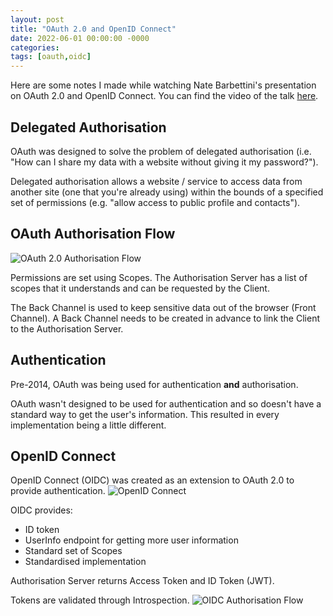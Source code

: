 ```yaml
---
layout: post
title: "OAuth 2.0 and OpenID Connect"
date: 2022-06-01 00:00:00 -0000
categories:
tags: [oauth,oidc]
---
```


Here are some notes I made while watching Nate Barbettini's presentation on OAuth 2.0 and OpenID Connect. You can find the video of the talk [here](https://www.youtube.com/watch?v=996OiexHze0).

## Delegated Authorisation
OAuth was designed to solve the problem of delegated authorisation (i.e. "How can I share my data with a website without giving it my password?").

Delegated authorisation allows a website / service to access data from another site (one that you're already using) within the bounds of a specified set of permissions (e.g. "allow access to public profile and contacts").

## OAuth Authorisation Flow
![OAuth 2.0 Authorisation Flow](/assets/images/oauth-flow.png)

Permissions are set using Scopes. The Authorisation Server has a list of scopes that it understands and can be requested by the Client.

The Back Channel is used to keep sensitive data out of the browser (Front Channel). A Back Channel needs to be created in advance to link the Client to the Authorisation Server.

## Authentication
Pre-2014, OAuth was being used for authentication **and** authorisation. 

OAuth wasn't designed to be used for authentication and so doesn't have a standard way to get the user's information. This resulted in every implementation being a little different.

## OpenID Connect
OpenID Connect (OIDC) was created as an extension to OAuth 2.0 to provide authentication.
![OpenID Connect](/assets/images/oidc.png)

OIDC provides:
- ID token
- UserInfo endpoint for getting more user information
- Standard set of Scopes
- Standardised implementation

Authorisation Server returns Access Token and ID Token (JWT).

Tokens are validated through Introspection.
![OIDC Authorisation Flow](/assets/images/oidc-flow.png)